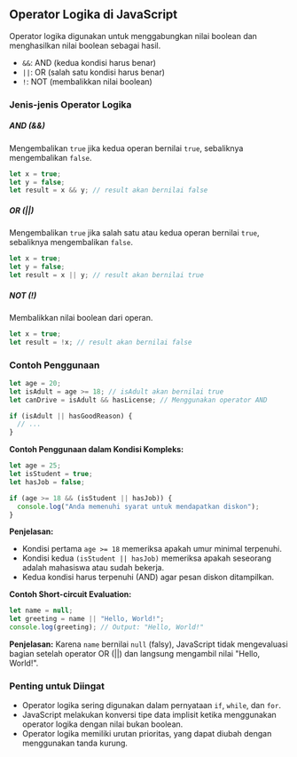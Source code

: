 ## Operator Logika di JavaScript

Operator logika digunakan untuk menggabungkan nilai boolean dan menghasilkan nilai boolean sebagai hasil.

- `&&`: AND (kedua kondisi harus benar)
- `||`: OR (salah satu kondisi harus benar)
- `!`: NOT (membalikkan nilai boolean)

### Jenis-jenis Operator Logika

##### AND (&&)

Mengembalikan `true` jika kedua operan bernilai `true`, sebaliknya mengembalikan `false`.
```js
let x = true;
let y = false;
let result = x && y; // result akan bernilai false
```

##### OR (||)

Mengembalikan `true` jika salah satu atau kedua operan bernilai `true`, sebaliknya mengembalikan `false`.
```js
let x = true;
let y = false;
let result = x || y; // result akan bernilai true
```

##### NOT (!)

Membalikkan nilai boolean dari operan.
```js
let x = true;
let result = !x; // result akan bernilai false
```

### Contoh Penggunaan

```js
let age = 20;
let isAdult = age >= 18; // isAdult akan bernilai true
let canDrive = isAdult && hasLicense; // Menggunakan operator AND

if (isAdult || hasGoodReason) {
  // ...
}
```

**Contoh Penggunaan dalam Kondisi Kompleks:**
```js
let age = 25;
let isStudent = true;
let hasJob = false;

if (age >= 18 && (isStudent || hasJob)) {
  console.log("Anda memenuhi syarat untuk mendapatkan diskon");
}
```
**Penjelasan:**

- Kondisi pertama `age >= 18` memeriksa apakah umur minimal terpenuhi.
- Kondisi kedua `(isStudent || hasJob)` memeriksa apakah seseorang adalah mahasiswa atau sudah bekerja.
- Kedua kondisi harus terpenuhi (AND) agar pesan diskon ditampilkan.

**Contoh Short-circuit Evaluation:**
```js
let name = null;
let greeting = name || "Hello, World!";
console.log(greeting); // Output: "Hello, World!"
```

**Penjelasan:** Karena `name` bernilai `null` (falsy), JavaScript tidak mengevaluasi bagian setelah operator OR (||) dan langsung mengambil nilai "Hello, World!".

### Penting untuk Diingat

- Operator logika sering digunakan dalam pernyataan `if`, `while`, dan `for`.
- JavaScript melakukan konversi tipe data implisit ketika menggunakan operator logika dengan nilai bukan boolean.
- Operator logika memiliki urutan prioritas, yang dapat diubah dengan menggunakan tanda kurung.